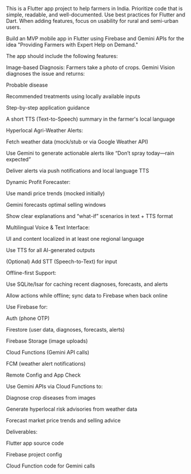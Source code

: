 <!-- Use this file to provide workspace-specific custom instructions to Copilot. For more details, visit https://code.visualstudio.com/docs/copilot/copilot-customization#_use-a-githubcopilotinstructionsmd-file -->

This is a Flutter app project to help farmers in India. Prioritize code that is simple, readable, and well-documented. Use best practices for Flutter and Dart. When adding features, focus on usability for rural and semi-urban users.

Build an MVP mobile app in Flutter using Firebase and Gemini APIs for the idea "Providing Farmers with Expert Help on Demand."

The app should include the following features:

Image-based Diagnosis: Farmers take a photo of crops. Gemini Vision diagnoses the issue and returns:

Probable disease

Recommended treatments using locally available inputs

Step-by-step application guidance

A short TTS (Text-to-Speech) summary in the farmer's local language

Hyperlocal Agri-Weather Alerts:

Fetch weather data (mock/stub or via Google Weather API)

Use Gemini to generate actionable alerts like “Don’t spray today—rain expected”

Deliver alerts via push notifications and local language TTS

Dynamic Profit Forecaster:

Use mandi price trends (mocked initially)

Gemini forecasts optimal selling windows

Show clear explanations and “what-if” scenarios in text + TTS format

Multilingual Voice & Text Interface:

UI and content localized in at least one regional language

Use TTS for all AI-generated outputs

(Optional) Add STT (Speech-to-Text) for input

Offline-first Support:

Use SQLite/Isar for caching recent diagnoses, forecasts, and alerts

Allow actions while offline; sync data to Firebase when back online

Use Firebase for:

Auth (phone OTP)

Firestore (user data, diagnoses, forecasts, alerts)

Firebase Storage (image uploads)

Cloud Functions (Gemini API calls)

FCM (weather alert notifications)

Remote Config and App Check

Use Gemini APIs via Cloud Functions to:

Diagnose crop diseases from images

Generate hyperlocal risk advisories from weather data

Forecast market price trends and selling advice

Deliverables:

Flutter app source code

Firebase project config

Cloud Function code for Gemini calls
